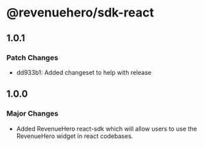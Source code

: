 # @revenuehero/sdk-react

## 1.0.1

### Patch Changes

- dd933b1: Added changeset to help with release

## 1.0.0

### Major Changes

- Added RevenueHero react-sdk which will allow users to use the RevenueHero widget in react codebases.
